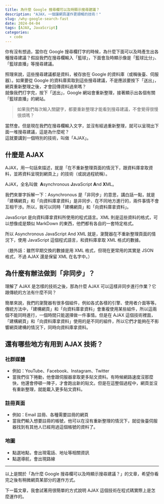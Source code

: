```yaml
---
title: 為什麼 Google 搜尋欄可以及時顯示搜尋建議？
description: "AJAX，一個讓網頁運作更順暢的技術！"
slug: /why-google-search-fast
date: 2024-04-04
tags: [AJAX, JavaScript]
categories:
  - code
---
```


你有沒有想過，當你在 Google 搜尋欄打字的時候，為什麼下面可以及時產生出各種搜尋建議？假設我們在搜尋欄輸入「籃球」，下面會及時顯示像是「籃球比分」、「籃球直播」等搜尋建議。

照理來說，這些搜尋建議都是資料，被存放在 Google 的資料庫（或稱後臺、伺服器）。如果要從 Google 的資料庫索取到這些搜尋建議，不是應該要按下「送出」，網頁重新整理之後，才會回傳資料過來嗎？<br/>
就像我們打字完，按下「送出」，Google 網站會重新整理，接著顯示出各個有關「籃球直播」的網站。

> 如果我們每次輸入關鍵字，都要重新整理才能看到搜尋建議，不會覺得很慢很煩嗎？

當然會。但是現在我們在搜尋欄輸入文字，並沒有經過重新整理，就可以呈現出下面一堆搜尋建議，這是為什麼呢？<br/>
這就要講到一個特別的技術，叫做「AJAX」。

## 什麼是 AJAX

AJAX，用一句話來描述，就是「在不重新整理頁面的情況下，跟資料庫拿取資料，並將資料呈現到網頁上」的技術（或說過程統稱）。

AJAX，全名叫做  **A**synchronous **J**avaScript **A**nd **X**ML。

我們來單字拆解一下：Asynchronous 是「非同步」的意思，講白話一點，就是「建構網頁」和「向資料庫拿資料」是非同步、在不同地方進行的，兩件事情不會互相干涉。所以，我可以同時「建構網頁」和「向資料庫拿資料」。

JavaScript 是向資料庫拿資料所使用的程式語言。XML 則是這些資料的格式，可以想像成是類似 MarkDown 的東西，他們都有各自的一套特定格式。

所以 Asynchronous JavaScript And XML 就是，瀏覽器在不重新整理頁面的情況下，使用 JavaScript 這個程式語言，和資料庫拿取 XML 格式的數據。

（題外話：雖然早期交換的數據是用 XML 格式，但現在更常用的其實是 JSON 格式，不過 AJAX 還是保留 XML 在名字中。）

## 為什麼有辦法做到「非同步」？

理解了 AJAX 是怎樣的技術之後，那為什麼 AJAX 可以這樣非同步進行作業？它跟傳統的方法有什麼不同？

簡單來說，我們的瀏覽器有很多個組件，例如各式各樣的引擎、使用者介面等等。傳統方法中，「建構網頁」和「向資料庫拿資料」會重複使用某些組件，所以這兩個不能同時進行，一個時間只能選擇做一件事情。但是在 AJAX 這個技術裡面，「建構網頁」和「向資料庫拿資料」使用的是不同的組件，所以它們才能夠在不影響網頁建構的情況下，同時向資料庫拿資料。

## 還有哪些地方有用到 AJAX 技術？

### 社群媒體

- 例如：YouTube、Facebook、Instagram、Twitter
- 當我們往下捲動，他會跟伺服器拿取更多貼文資料。有時候網路速度沒那麼快，他還會停頓一陣子，才會跑出新的貼文。但是在這整個過程中，網頁並沒有重新整理，就能載入更多貼文資料。

### 註冊頁面

- 例如：Email 註冊、各種需要註冊的網頁
- 當我們輸入想要註冊的帳號，他可以在沒有重新整理的情況下，就從後臺伺服器找到有其他人已經用過這個帳號的資料了。

### 地圖

- 點選地點，會出現電話、地址等相關資訊
- 點選導航，會出現路線

---

以上是關於「為什麼 Google 搜尋欄可以及時顯示搜尋建議？」的文章，希望你看完之後有稍微網頁某部分的運作方式。

下一篇文章，我會試著用很簡單的方式說明 AJAX 這個技術在程式碼實際上是怎麼運作的。
